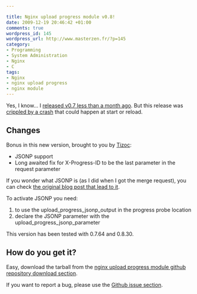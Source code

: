 ```yaml
--- 

title: Nginx upload progress module v0.8!
date: 2009-12-19 20:46:42 +01:00
comments: true
wordpress_id: 145
wordpress_url: http://www.masterzen.fr/?p=145
category: 
- Programming
- System Administration
- Nginx
- C
tags: 
- Nginx
- nginx upload progress
- nginx module
---
```

Yes, I know... I [released v0.7 less than a month ago](http://www.masterzen.fr/2009/11/22/nginx-upload-progress-module-v07/). But this release was [crippled by a crash](http://github.com/masterzen/nginx-upload-progress-module/issues/closed/#issue/2) that could happen at start or reload.

## Changes

Bonus in this new version, brought to you by [Tizoc](http://github.com/tizoc):

- JSONP support
- Long awaited fix for X-Progress-ID to be the last parameter in the request parameter

If you wonder what JSONP is (as I did when I got the merge request), you can check [the original blog post that lead to it](http://bob.pythonmac.org/archives/2005/12/05/remote-json-jsonp/).

To activate JSONP you need:

1. to use the upload_progress_jsonp_output in the progress probe location
2. declare the JSONP parameter with the upload_progress_jsonp_parameter


This version has been tested with 0.7.64 and 0.8.30.

## How do you get it?

Easy, download the tarball from the [nginx upload progress module github repository download section](http://github.com/masterzen/nginx-upload-progress-module/downloads).

If you want to report a bug, please use the [Github issue section](http://github.com/masterzen/nginx-upload-progress-module/issues).

